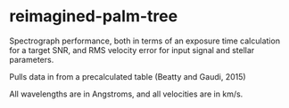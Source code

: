 # reimagined-palm-tree
Spectrograph performance, both in terms of an exposure time calculation for a target SNR, and RMS velocity error for input signal and stellar parameters.

Pulls data in from a precalculated table (Beatty and Gaudi, 2015)

All wavelengths are in Angstroms, and all velocities are in km/s.
